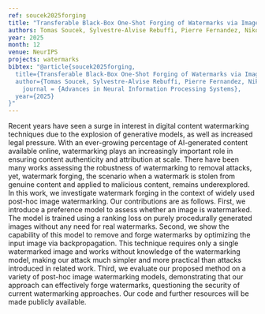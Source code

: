```yaml
---
ref: soucek2025forging
title: "Transferable Black-Box One-Shot Forging of Watermarks via Image Preference Models"
authors: Tomas Soucek, Sylvestre-Alvise Rebuffi, Pierre Fernandez, Nikola Jovanović, Hady Elsahar, Valeriu Lacatusu, Tuan A. Tran, Alexandre Mourachko
year: 2025
month: 12
venue: NeurIPS
projects: watermarks
bibtex: "@article{soucek2025forging,
  title={Transferable Black-Box One-Shot Forging of Watermarks via Image Preference Models},
  author={Tomas Soucek, Sylvestre-Alvise Rebuffi, Pierre Fernandez, Nikola Jovanović, Hady Elsahar, Valeriu Lacatusu, Tuan A. Tran, Alexandre Mourachko},
	journal = {Advances in Neural Information Processing Systems},
  year={2025}
}"
---
```


Recent years have seen a surge in interest in digital content watermarking techniques due to the explosion of generative models, as well as increased legal pressure. With an ever-growing percentage of AI-generated content available online, watermarking plays an increasingly important role in ensuring content authenticity and attribution at scale. There have been many works assessing the robustness of watermarking to removal attacks, yet, watermark forging, the scenario when a watermark is stolen from genuine content and applied to malicious content, remains underexplored. In this work, we investigate watermark forging in the context of widely used post-hoc image watermarking. Our contributions are as follows. First, we introduce a preference model to assess whether an image is watermarked. The model is trained using a ranking loss on purely procedurally generated images without any need for real watermarks. Second, we show the capability of this model to remove and forge watermarks by optimizing the input image via backpropagation. This technique requires only a single watermarked image and works without knowledge of the watermarking model, making our attack much simpler and more practical than attacks introduced in related work. Third, we evaluate our proposed method on a variety of post-hoc image watermarking models, demonstrating that our approach can effectively forge watermarks, questioning the security of current watermarking approaches. Our code and further resources will be made publicly available.